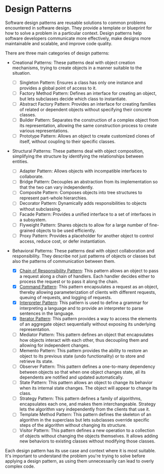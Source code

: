 # Design Patterns

Software design patterns are reusable solutions to common problems encountered in software design. They provide a template or blueprint for how to solve a problem in a particular context. Design patterns help software developers communicate more effectively, make designs more maintainable and scalable, and improve code quality.

There are three main categories of design patterns:

- Creational Patterns: These patterns deal with object creation mechanisms, trying to create objects in a manner suitable to the situation.

  - [ ] Singleton Pattern: Ensures a class has only one instance and provides a global point of access to it.
  - [ ] Factory Method Pattern: Defines an interface for creating an object, but lets subclasses decide which class to instantiate.
  - [ ] Abstract Factory Pattern: Provides an interface for creating families of related or dependent objects without specifying their concrete classes.
  - [ ] Builder Pattern: Separates the construction of a complex object from its representation, allowing the same construction process to create various representations.
  - [ ] Prototype Pattern: Allows an object to create customized clones of itself, without coupling to their specific classes.

- Structural Patterns: These patterns deal with object composition, simplifying the structure by identifying the relationships between entities.

  - [ ] Adapter Pattern: Allows objects with incompatible interfaces to collaborate.
  - [ ] Bridge Pattern: Decouples an abstraction from its implementation so that the two can vary independently.
  - [ ] Composite Pattern: Composes objects into tree structures to represent part-whole hierarchies.
  - [ ] Decorator Pattern: Dynamically adds responsibilities to objects without subclassing.
  - [ ] Facade Pattern: Provides a unified interface to a set of interfaces in a subsystem.
  - [ ] Flyweight Pattern: Shares objects to allow for a large number of fine-grained objects to be used efficiently.
  - [ ] Proxy Pattern: Provides a placeholder for another object to control access, reduce cost, or defer instantiation.
        
- Behavioral Patterns: These patterns deal with object collaboration and responsibility. They describe not just patterns of objects or classes but also the patterns of communication between them.
  - [x] [Chain of Responsibility Pattern](DesignPaterns.Console/Patterns/Behavioral/ChainOfResponsibility/ChainOfResponsibilityPattern.cs): This pattern allows an object to pass a request along a chain of handlers. Each handler decides either to process the request or to pass it along the chain.
  - [x] [Command Pattern](DesignPaterns.Console/Patterns/Behavioral/Command/CommandPattern.cs): This pattern encapsulates a request as an object, thereby allowing parameterization of clients with different requests, queuing of requests, and logging of requests.  
  - [x] [Interpreter Pattern](DesignPaterns.Console/Patterns/Behavioral/Interpreter/InterpreterPattern.cs): This pattern is used to define a grammar for interpreting a language and to provide an interpreter to parse sentences in the language. 
  - [x] [Iterator Pattern](DesignPaterns.Console/Patterns/Behavioral/Iterator/IteratorPattern.cs): This pattern provides a way to access the elements of an aggregate object sequentially without exposing its underlying representation.  
  - [ ] Mediator Pattern: This pattern defines an object that encapsulates how objects interact with each other, thus decoupling them and allowing for independent changes.  
  - [ ] Memento Pattern: This pattern provides the ability to restore an object to its previous state (undo functionality) or to store and retrieve its state.  
  - [ ] Observer Pattern: This pattern defines a one-to-many dependency between objects so that when one object changes state, all its dependents are notified and updated automatically.  
  - [ ] State Pattern: This pattern allows an object to change its behavior when its internal state changes. The object will appear to change its class.  
  - [ ] Strategy Pattern: This pattern defines a family of algorithms, encapsulates each one, and makes them interchangeable. Strategy lets the algorithm vary independently from the clients that use it.  
  - [ ] Template Method Pattern: This pattern defines the skeleton of an algorithm in the superclass but lets subclasses override specific steps of the algorithm without changing its structure.  
  - [ ] Visitor Pattern: This pattern defines a new operation to a collection of objects without changing the objects themselves. It allows adding new behaviors to existing classes without modifying those classes.

Each design pattern has its use case and context where it is most suitable. It's important to understand the problem you're trying to solve before applying a design pattern, as using them unnecessarily can lead to overly complex code.
